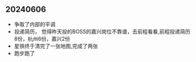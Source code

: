 ## 20240606
- 争取了内部的平调
- 投递简历， 觉得昨天投的BOSS的嘉兴岗位不靠谱，去前程看看,前程投递简历8份，杭州6份，嘉兴2份
- 星铁终于清完了一张地图,完成了两张
- 跑步跑了